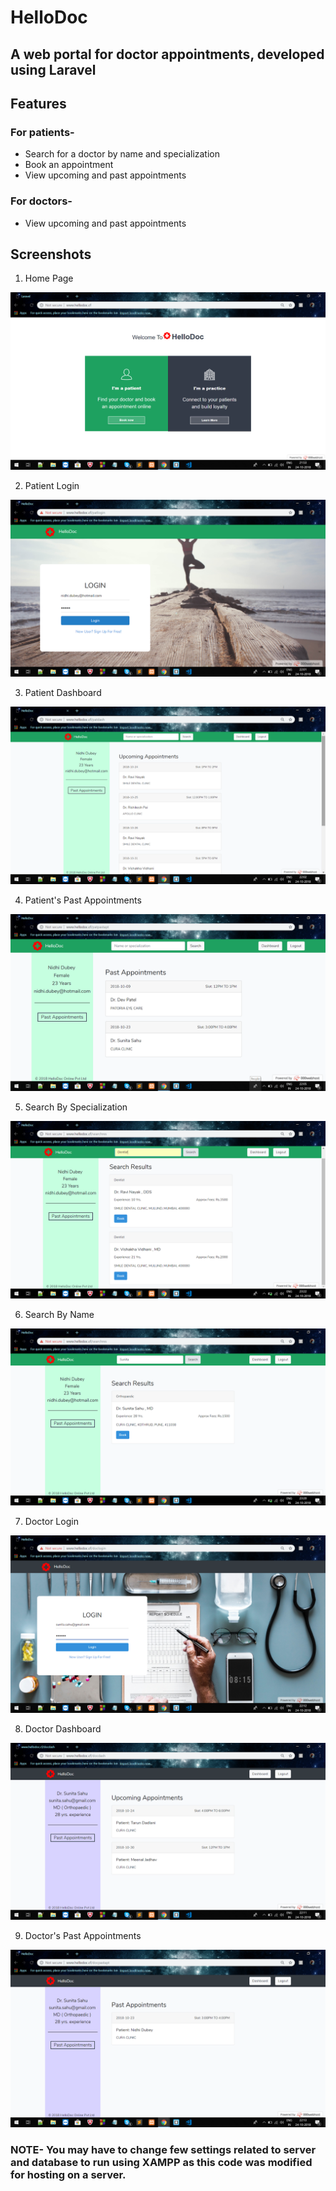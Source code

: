 # HelloDoc
## A web portal for doctor appointments, developed using Laravel

## Features
### For patients-
- Search for a doctor by name and specialization
- Book an appointment
- View upcoming and past appointments

### For doctors-
- View upcoming and past appointments

## Screenshots
1. Home Page

![sol1](images/home.jpg)

2. Patient Login

![sol1](images/patlogin.jpg)

3. Patient Dashboard

![sol1](images/patdash.jpg)

4. Patient's Past Appointments

![sol1](images/patpast.jpg)

5. Search By Specialization

![sol1](images/searchspec.jpg)

6. Search By Name

![sol1](images/searchname.jpg)

7. Doctor Login

![sol1](images/doclogin.jpg)

8. Doctor Dashboard

![sol1](images/docdash.jpg)

9. Doctor's Past Appointments

![sol1](images/docpast.jpg)

### NOTE- You may have to change few settings related to server and database to run using XAMPP as this code was modified for hosting on a server.
